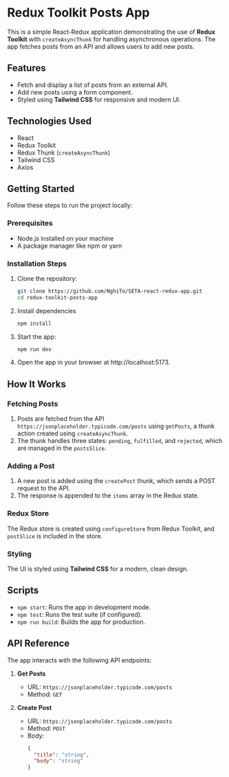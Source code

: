 # Redux Toolkit Posts App

This is a simple React-Redux application demonstrating the use of **Redux Toolkit** with `createAsyncThunk` for handling asynchronous operations. The app fetches posts from an API and allows users to add new posts.

## Features

- Fetch and display a list of posts from an external API.
- Add new posts using a form component.
- Styled using **Tailwind CSS** for responsive and modern UI.

## Technologies Used

- React
- Redux Toolkit
- Redux Thunk (`createAsyncThunk`)
- Tailwind CSS
- Axios

## Getting Started

Follow these steps to run the project locally:

### Prerequisites

- Node.js installed on your machine
- A package manager like npm or yarn

### Installation Steps

1. Clone the repository:

   ```bash
   git clone https://github.com/NghiTo/SETA-react-redux-app.git
   cd redux-toolkit-posts-app
   ```

2. Install dependencies
   ```bash
   npm install
   ```
3. Start the app:
   ```bash
   npm run dev
   ```
4. Open the app in your browser at http://localhost:5173.

## How It Works

### Fetching Posts

1. Posts are fetched from the API `https://jsonplaceholder.typicode.com/posts` using `getPosts`, a thunk action created using `createAsyncThunk`.
2. The thunk handles three states: `pending`, `fulfilled`, and `rejected`, which are managed in the `postsSlice`.

### Adding a Post

1. A new post is added using the `createPost` thunk, which sends a POST request to the API.
2. The response is appended to the `items` array in the Redux state.

### Redux Store

The Redux store is created using `configureStore` from Redux Toolkit, and `postSlice` is included in the store.

### Styling

The UI is styled using **Tailwind CSS** for a modern, clean design.

## Scripts

- `npm start`: Runs the app in development mode.
- `npm test`: Runs the test suite (if configured).
- `npm run build`: Builds the app for production.

## API Reference

The app interacts with the following API endpoints:

1. **Get Posts**
   - URL: `https://jsonplaceholder.typicode.com/posts`
   - Method: `GET`

2. **Create Post**
   - URL: `https://jsonplaceholder.typicode.com/posts`
   - Method: `POST`
   - Body:
     ```json
     {
       "title": "string",
       "body": "string"
     }
     ```

